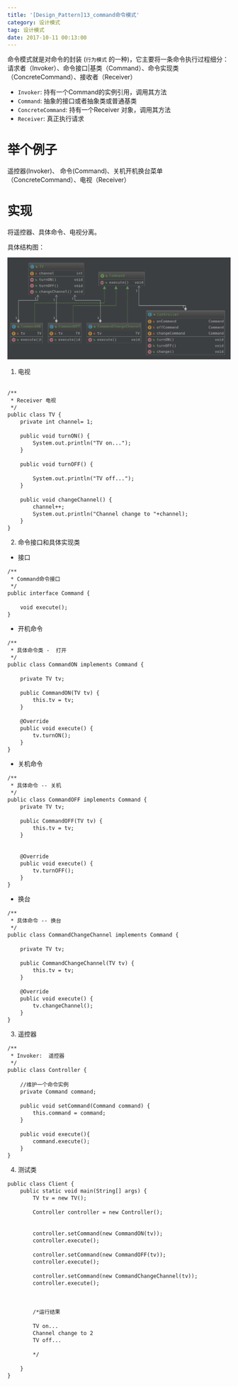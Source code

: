 ```yaml
---
title: '[Design_Pattern]13_command命令模式'
category: 设计模式
tag: 设计模式
date: 2017-10-11 00:13:00
---
```


命令模式就是对命令的封装 (`行为模式` 的一种)，它主要将一条命令执行过程细分： 请求者（Invoker）、命令接口|基类（Command）、命令实现类（ConcreteCommand）、接收者（Receiver）

- `Invoker`: 持有一个Command的实例引用，调用其方法
- `Command`: 抽象的接口或者抽象类或普通基类
- `ConcreteCommand`: 持有一个Receiver 对象，调用其方法
- `Receiver`: 真正执行请求

# 举个例子

遥控器(Invoker)、 命令(Command)、关机开机换台菜单（ConcreteCommand）、电视（Receiver）

# 实现

将遥控器、具体命令、电视分离。

具体结构图：

![](/images/dp13_command_00.png)

1. 电视
```

/**
 * Receiver 电视
 */
public class TV {
    private int channel= 1;

    public void turnON() {
        System.out.println("TV on...");
    }

    public void turnOFF() {

        System.out.println("TV off...");
    }

    public void changeChannel() {
        channel++;
        System.out.println("Channel change to "+channel);
    }
}

```
2. 命令接口和具体实现类
- 接口
```
/**
 * Command命令接口
 */
public interface Command {

    void execute();
}
```
- 开机命令
```
/**
 * 具体命令类 -  打开
 */
public class CommandON implements Command {

    private TV tv;

    public CommandON(TV tv) {
        this.tv = tv;
    }

    @Override
    public void execute() {
        tv.turnON();
    }
}
```
- 关机命令
```
/**
 * 具体命令 -- 关机
 */
public class CommandOFF implements Command {
    private TV tv;

    public CommandOFF(TV tv) {
        this.tv = tv;
    }


    @Override
    public void execute() {
        tv.turnOFF();
    }
}
```
- 换台
```
/**
 * 具体命令 -- 换台
 */
public class CommandChangeChannel implements Command {

    private TV tv;

    public CommandChangeChannel(TV tv) {
        this.tv = tv;
    }

    @Override
    public void execute() {
        tv.changeChannel();
    }
}
```
3. 遥控器
```
/**
 * Invoker:  遥控器
 */
public class Controller {

    //维护一个命令实例
    private Command command;

    public void setCommand(Command command) {
        this.command = command;
    }

    public void execute(){
        command.execute();
    }
}
```
4. 测试类
```
public class Client {
    public static void main(String[] args) {
        TV tv = new TV();

        Controller controller = new Controller();


        controller.setCommand(new CommandON(tv));
        controller.execute();

        controller.setCommand(new CommandOFF(tv));
        controller.execute();

        controller.setCommand(new CommandChangeChannel(tv));
        controller.execute();



        /*运行结果

        TV on...
        Channel change to 2
        TV off...

        */

    }
}
```